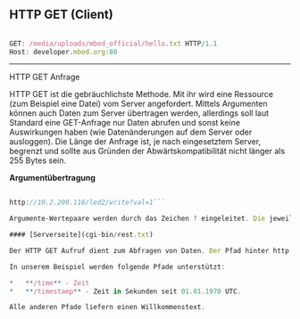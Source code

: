 ## HTTP GET (Client)

```js
                               
GET: /media/uploads/mbed_official/hello.txt HTTP/1.1
Host: developer.mbed.org:80
```

- - - 

HTTP GET Anfrage

HTTP GET ist die gebräuchlichste Methode. Mit ihr wird eine Ressource (zum Beispiel eine Datei) vom Server angefordert. Mittels Argumenten können auch Daten zum Server übertragen werden, allerdings soll laut Standard eine GET-Anfrage nur Daten abrufen und sonst keine Auswirkungen haben (wie Datenänderungen auf dem Server oder ausloggen). Die Länge der Anfrage ist, je nach eingesetztem Server, begrenzt und sollte aus Gründen der Abwärtskompatibilität nicht länger als 255 Bytes sein.

**Argumentübertragung**

```js
                               
http://10.2.200.116/led2/write?val=1```

Argumente-Wertepaare werden durch das Zeichen ? eingeleitet. Die jeweiligen Wertepaare sind in der Form Argument=Wert aufgebaut und durch &amp; voneinander getrennt.

#### [Serverseite](cgi-bin/rest.txt) 

Der HTTP GET Aufruf dient zum Abfragen von Daten. Der Pfad hinter http://iot-stick/rest/cgi-bin/rest definiert welche Daten gewünscht sind.

In unserem Beispiel werden folgende Pfade unterstützt:

*   **/time** - Zeit
*   **/timestamp** - Zeit in Sekunden seit 01.01.1970 UTC.

Alle anderen Pfade liefern einen Willkommenstext.